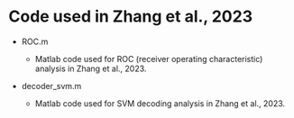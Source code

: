 # Code used in Zhang et al., 2023

- ROC.m
  - Matlab code used for ROC (receiver operating characteristic) analysis in Zhang et al., 2023.

- decoder_svm.m
  - Matlab code used for SVM decoding analysis in Zhang et al., 2023.
